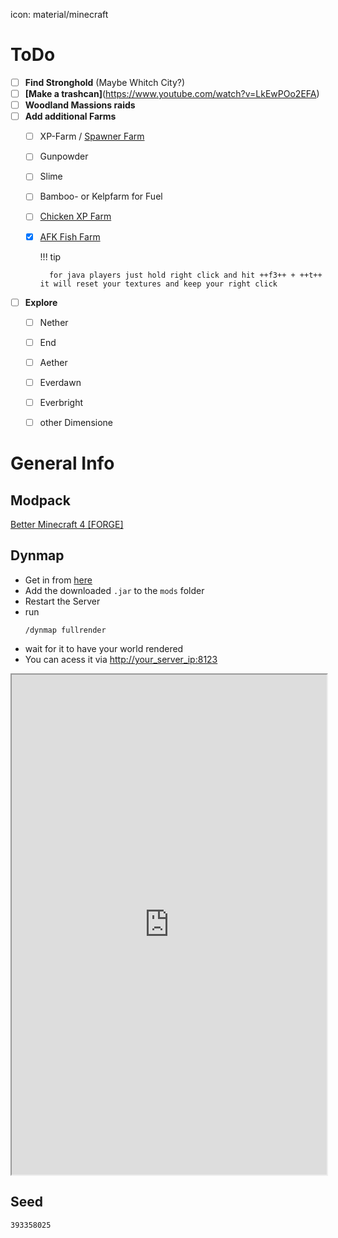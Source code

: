 icon: material/minecraft







# ToDo
- [ ] **Find Stronghold** (Maybe Whitch City?)
- [ ] **[Make a trashcan]**(https://www.youtube.com/watch?v=LkEwPOo2EFA)
- [ ] **Woodland Massions raids**
- [ ] **Add additional Farms**
    - [ ] XP-Farm / [Spawner Farm](https://www.youtube.com/watch?v=NkZtB-84A-w)
    - [ ] Gunpowder
    - [ ] Slime 
    - [ ] Bamboo- or Kelpfarm for Fuel
    - [ ] [Chicken XP Farm](https://www.youtube.com/watch?v=ou9sJNL94vU)
    - [x] [AFK Fish Farm](https://www.youtube.com/watch?v=3laAVCTmE1A)
 
        !!! tip

            for java players just hold right click and hit ++f3++ + ++t++ it will reset your textures and keep your right click
- [ ] **Explore**
    - [ ] Nether
    - [ ] End
    - [ ] Aether
    - [ ] Everdawn
    - [ ] Everbright
    - [ ] other Dimensione










# General Info






## Modpack
[Better Minecraft 4 [FORGE]](https://www.curseforge.com/minecraft/modpacks/better-mc-forge-bmc4)


## Dynmap

* Get in from [here](https://www.curseforge.com/minecraft/mc-mods/dynmapforge)
* Add the downloaded `.jar` to the `mods` folder
* Restart the Server
* run  
    ```
    /dynmap fullrender
    ```
* wait for it to have your world rendered
* You can acess it via [http://your_server_ip:8123](https://map.deleven.net)

<div class="map">
  <iframe height="800" width="100%" src="https://map.deleven.net/"></iframe>
</div>


## Seed
```
393358025
```

